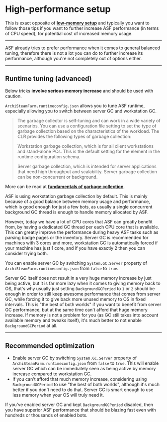 # High-performance setup

This is exact opposite of **[low-memory setup](https://github.com/JustArchi/ArchiSteamFarm/wiki/Low-memory-setup)** and typically you want to follow those tips if you want to further increase ASF performance (in terms of CPU speed), for potential cost of increased memory usage.

***

ASF already tries to prefer performance when it comes to general balanced tuning, therefore there is not a lot you can do to further increase its performance, although you're not completely out of options either.

***

## Runtime tuning (advanced)

Below tricks **involve serious memory increase** and should be used with caution.

`ArchiSteamFarm.runtimeconfig.json` allows you to tune ASF runtime, especially allowing you to switch between server GC and workstation GC.

> The garbage collector is self-tuning and can work in a wide variety of scenarios. You can use a configuration file setting to set the type of garbage collection based on the characteristics of the workload. The CLR provides the following types of garbage collection:
>
> Workstation garbage collection, which is for all client workstations and stand-alone PCs. This is the default setting for the <gcServer> element in the runtime configuration schema.
>
> Server garbage collection, which is intended for server applications that need high throughput and scalability. Server garbage collection can be non-concurrent or background.

More can be read at **[fundamentals of garbage collection](https://docs.microsoft.com/en-us/dotnet/standard/garbage-collection/fundamentals)**.

ASF is using workstation garbage collection by default. This is mainly because of a good balance between memory usage and performance, which is good enough for just a few bots, as usually a single concurrent background GC thread is enough to handle memory allocated by ASF.

However, today we have a lot of CPU cores that ASF can greatly benefit from, by having a dedicated GC thread per each CPU core that is available. This can greatly improve the performance during heavy ASF tasks such as parsing badge pages or the inventory. Server GC is recommended for machines with 3 cores and more, workstation GC is automatically forced if your machine has just 1 core, and if you have exactly 2 then you can consider trying both.

You can enable server GC by switching `System.GC.Server` property of `ArchiSteamFarm.runtimeconfig.json` from `false` to `true`.

Server GC itself does not result in a very huge memory increase by just being active, but it is far more lazy when it comes to giving memory back to OS, that's why usually just setting `BackgroundGCPeriod` to `1` or `2` should be enough in order to still keep awesome performance that comes from server GC, while forcing it to give back more unused memory to OS in fixed intervals. This is "the best of both worlds" if you want to benefit from server GC performance, but at the same time can't afford that huge memory increase. If memory is not a problem for you (as GC still takes into account available memory and tweaks itself), it's much better to not enable `BackgroundGCPeriod` at all.

***

## Recommended optimization

- Enable server GC by switching `System.GC.Server` property of `ArchiSteamFarm.runtimeconfig.json` from `false` to `true`. This will enable server GC which can be immediately seen as being active by memory increase compared to workstation GC.
- If you can't afford that much memory increase, considering using `BackgroundGCPeriod` to use "the best of both worlds", although it's much better if you don't need to do that. Server GC is smart enough to use less memory when your OS will truly need it.

If you've enabled server GC and kept `BackgroundGCPeriod` disabled, then you have superior ASF performance that should be blazing fast even with hundreds or thousands of enabled bots.